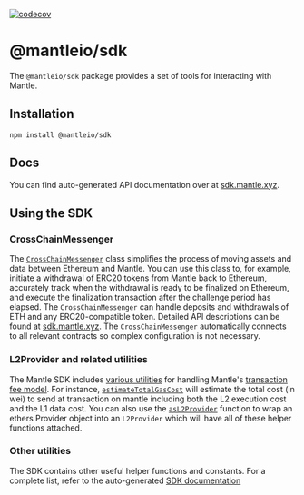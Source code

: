 [![codecov](https://codecov.io/gh/mantlenetworkio/mantle/branch/main/graph/badge.svg?token=0VTG7PG7YR&flag=sdk)](https://codecov.io/gh/mantlenetworkio/mantle)

# @mantleio/sdk

The `@mantleio/sdk` package provides a set of tools for interacting with Mantle.

## Installation

```
npm install @mantleio/sdk
```

## Docs

You can find auto-generated API documentation over at [sdk.mantle.xyz](https://sdk.mantle.xyz).

## Using the SDK

### CrossChainMessenger

The [`CrossChainMessenger`](https://github.com/tenderly/mantle/blob/main/packages/sdk/src/cross-chain-messenger.ts) class simplifies the process of moving assets and data between Ethereum and Mantle.
You can use this class to, for example, initiate a withdrawal of ERC20 tokens from Mantle back to Ethereum, accurately track when the withdrawal is ready to be finalized on Ethereum, and execute the finalization transaction after the challenge period has elapsed.
The `CrossChainMessenger` can handle deposits and withdrawals of ETH and any ERC20-compatible token.
Detailed API descriptions can be found at [sdk.mantle.xyz](https://sdk.mantle.xyz/classes/crosschainmessenger).
The `CrossChainMessenger` automatically connects to all relevant contracts so complex configuration is not necessary.

### L2Provider and related utilities

The Mantle SDK includes [various utilities](https://github.com/tenderly/mantle/blob/main/packages/sdk/src/l2-provider.ts) for handling Mantle's [transaction fee model](https://community.mantle.xyz/docs/developers/build/transaction-fees/).
For instance, [`estimateTotalGasCost`](https://sdk.mantle.xyz/modules.html#estimateTotalGasCost) will estimate the total cost (in wei) to send at transaction on mantle including both the L2 execution cost and the L1 data cost.
You can also use the [`asL2Provider`](https://sdk.mantle.xyz/modules.html#asL2Provider) function to wrap an ethers Provider object into an `L2Provider` which will have all of these helper functions attached.

### Other utilities

The SDK contains other useful helper functions and constants.
For a complete list, refer to the auto-generated [SDK documentation](https://sdk.mantle.xyz/)
